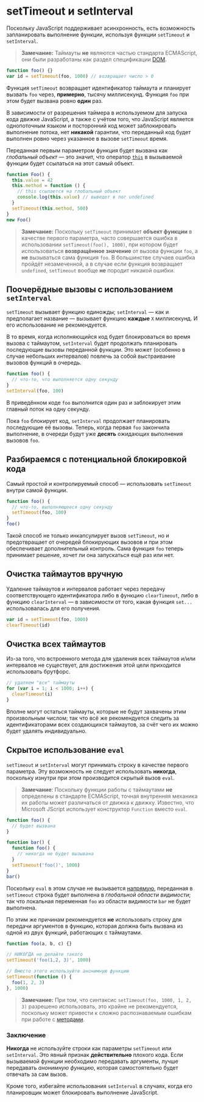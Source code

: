 # setTimeout и setInterval

Поскольку JavaScript поддерживает асинхронность, есть возможность запланировать выполнение функции, используя функции `setTimeout` и `setInterval`.

> **Замечание:** Таймауты **не** являются частью стандарта ECMAScript, они были разработаны как раздел спецификации [DOM][1].

```js
function foo() {}
var id = setTimeout(foo, 1000) // возвращает число > 0
```

Функция `setTimeout` возвращает идентификатор таймаута и планирует вызвать `foo` через, **примерно**, тысячу миллисекунд. Функция `foo` при этом будет вызвана ровно **один** раз.

В зависимости от разрешения таймера в используемом для запуска кода движке JavaScript, а также с учётом того, что JavaScript является однопоточным языком и посторонний код может заблокировать выполнение потока, нет **никакой** гарантии, что переданный код будет выполнен ровно через указанное в вызове `setTimeout` время.

Переданная первым параметром функция будет вызвана как _глобальный объект_ — это значит, что оператор [`this`](../function/this.md) в вызываемой функции будет ссылаться на этот самый объект.

```js
function Foo() {
  this.value = 42
  this.method = function () {
    // this ссылается на глобальный объект
    console.log(this.value) // выведет в лог undefined
  }
  setTimeout(this.method, 500)
}
new Foo()
```

> **Замечание:** Поскольку `setTimeout` принимает **объект функции** в качестве первого параметра, часто совершается ошибка в использовании `setTimeout(foo(), 1000)`, при котором будет использоваться **возвращённое значение** от вызова функции `foo`, а **не** вызываться сама функция `foo`. В большинстве случаев ошибка пройдёт незамеченной, а в случае если функция возвращает `undefined`, `setTimeout` вообще **не** породит никакой ошибки.

## Поочерёдные вызовы с использованием `setInterval`

`setTimeout` вызывает функцию единожды; `setInterval` — как и предполагает название — вызывает функцию **каждые** `X` миллисекунд. И его использование не рекомендуется.

В то время, когда исполняющийся код будет блокироваться во время вызова с таймаутом, `setInterval` будет продолжать планировать последующие вызовы переданной функции. Это может (особенно в случае небольших интервалов) повлечь за собой выстраивание вызовов функций в очередь.

```js
function foo() {
  // что-то, что выполняется одну секунду
}
setInterval(foo, 100)
```

В приведённом коде `foo` выполнится один раз и заблокирует этим главный поток на одну секунду.

Пока `foo` блокирует код, `setInterval` продолжает планировать последующие её вызовы. Теперь, когда первая `foo` закончила выполнение, в очереди будут уже **десять** ожидающих выполнения вызовов `foo`.

## Разбираемся с потенциальной блокировкой кода

Самый простой и контролируемый способ — использовать `setTimeout` внутри самой функции.

```js
function foo() {
  // что-то, выполняющееся одну секунду
  setTimeout(foo, 100)
}
foo()
```

Такой способ не только инкапсулирует вызов `setTimeout`, но и предотвращает от очередей блокирующих вызовов и при этом обеспечивает дополнительный контроль. Сама функция `foo` теперь принимает решение, хочет ли она запускаться ещё раз или нет.

## Очистка таймаутов вручную

Удаление таймаутов и интервалов работает через передачу соответствующего идентификатора либо в функцию `clearTimeout`, либо в функцию `clearInterval` — в зависимости от того, какая функция `set...` использовалась для его получения.

```js
var id = setTimeout(foo, 1000)
clearTimeout(id)
```

## Очистка всех таймаутов

Из-за того, что встроенного метода для удаления всех таймаутов и/или интервалов не существует, для достижения этой цели приходится использовать брутфорс.

```js
// удаляем "все" таймауты
for (var i = 1; i < 1000; i++) {
  clearTimeout(i)
}
```

Вполне могут остаться таймауты, которые не будут захвачены этим произвольным числом; так что всё же рекомендуется следить за идентификаторами всех создающихся таймаутов, за счёт чего их можно будет удалять индивидуально.

## Скрытое использование `eval`

`setTimeout` и `setInterval` могут принимать строку в качестве первого параметра. Эту возможность не следует использовать **никогда**, поскольку изнутри при этом производится скрытый вызов `eval`.

> **Замечание**: Поскольку функции работы с таймаутами **не** определены в стандарте ECMAScript, точная внутренняя механика их работы может различаться от движка к движку. Известно, что Microsoft JScript использует конструктор `Function` вместо `eval`.

```js
function foo() {
  // будет вызвана
}

function bar() {
  function foo() {
    // никогда не будет вызывана
  }
  setTimeout('foo()', 1000)
}
bar()
```

Поскольку `eval` в этом случае не вызывается [напрямую](../core/eval.md), переданная в `setTimeout` строка будет выполнена в _глобальной области видимости_; так что локальная переменная `foo` из области видимости `bar` не будет выполнена.

По этим же причинам рекомендуется **не** использовать строку для передачи аргументов в функцию, которая должна быть вызвана из одной из двух функций, работающих с таймаутами.

```js
function foo(a, b, c) {}

// НИКОГДА не делайте такого
setTimeout('foo(1,2, 3)', 1000)

// Вместо этого используйте анонимную функцию
setTimeout(function () {
  foo(1, 2, 3)
}, 1000)
```

> **Замечание:** При том, что синтаксис `setTimeout(foo, 1000, 1, 2, 3)` разрешено использовать, это крайне не рекомендуется, поскольку может привести к сложно распознаваемым ошибкам при работе с [методами](../function/this.md).

### Заключение

**Никогда** не используйте строки как параметры `setTimeout` или `setInterval`. Это явный признак **действительно** плохого кода. Если вызываемой функции необходимо передавать аргументы, лучше передавать _анонимную функцию_, которая самостоятельно будет отвечать за сам вызов.

Кроме того, избегайте использования `setInterval` в случаях, когда его планировщик может блокировать выполнение JavaScript.

[1]: http://ru.wikipedia.org/wiki/Document_Object_Model
